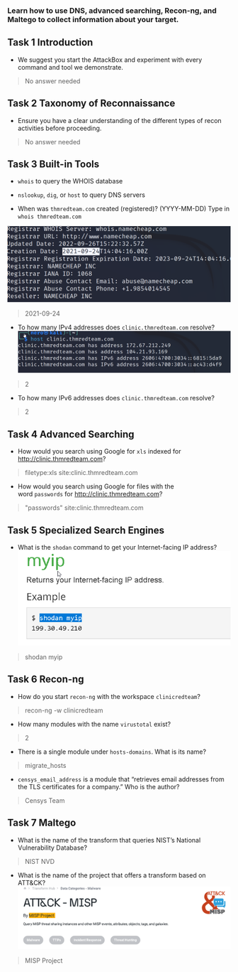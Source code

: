 ### Learn how to use DNS, advanced searching, Recon-ng, and Maltego to collect information about your target.

## Task 1 Introduction

- We suggest you start the AttackBox and experiment with every command and tool we demonstrate.
> No answer needed

## Task 2 Taxonomy of Reconnaissance

- Ensure you have a clear understanding of the different types of recon activities before proceeding.
> No answer needed

## Task 3 Built-in Tools

- `whois` to query the WHOIS database
- `nslookup`, `dig`, or `host` to query DNS servers

- When was `thmredteam.com` created (registered)? (YYYY-MM-DD)
Type in `whois thmredteam.com`

![](Attachments/creation.png)

> 2021-09-24

- To how many IPv4 addresses does `clinic.thmredteam.com` resolve?
![](Attachments/ipaddresses.png)

> 2

- To how many IPv6 addresses does `clinic.thmredteam.com` resolve?
> 2

## Task 4 Advanced Searching

- How would you search using Google for `xls` indexed for http://clinic.thmredteam.com?
> filetype:xls site:clinic.thmredteam.com

- How would you search using Google for files with the word `passwords` for http://clinic.thmredteam.com?
> "passwords" site:clinic.thmredteam.com

## Task 5 Specialized Search Engines

- What is the `shodan` command to get your Internet-facing IP address?
![](Attachments/shodan.png)
> shodan myip

## Task 6 Recon-ng

- How do you start `recon-ng` with the workspace `clinicredteam`?
> recon-ng -w clinicredteam

- How many modules with the name `virustotal` exist?
> 2

- There is a single module under `hosts-domains`. What is its name?
> migrate_hosts

- `censys_email_address` is a module that “retrieves email addresses from the TLS certificates for a company.” Who is the author?
> Censys Team

## Task 7 Maltego

- What is the name of the transform that queries NIST’s National Vulnerability Database?
> NIST NVD

- What is the name of the project that offers a transform based on ATT&CK?
![](Attachments/misp.png)
> MISP Project

